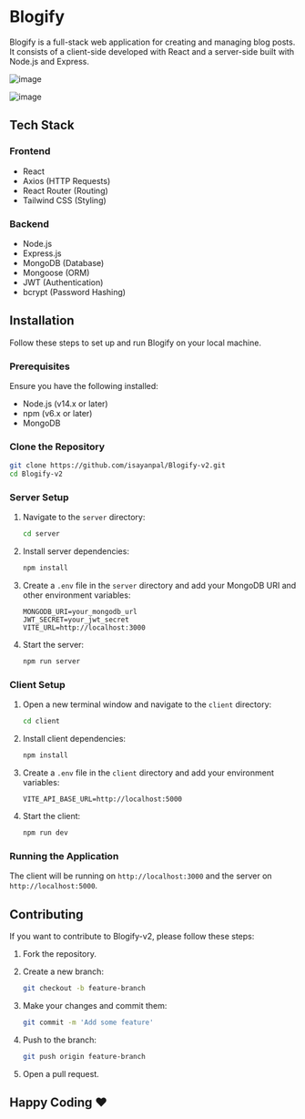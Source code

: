 # Blogify

Blogify is a full-stack web application for creating and managing blog posts. It consists of a client-side developed with React and a server-side built with Node.js and Express.

![image](https://github.com/isayanpal/Blogify-v2/assets/102523492/6d8958f4-5172-49c2-b3e3-718452136016)

![image](https://github.com/isayanpal/Blogify-v2/assets/102523492/5eccf666-e3b2-4d24-be75-9318f9a5474d)


## Tech Stack

### Frontend

- React
- Axios (HTTP Requests)
- React Router (Routing)
- Tailwind CSS (Styling)

### Backend

- Node.js
- Express.js
- MongoDB (Database)
- Mongoose (ORM)
- JWT (Authentication)
- bcrypt (Password Hashing)

## Installation

Follow these steps to set up and run Blogify on your local machine.

### Prerequisites

Ensure you have the following installed:

- Node.js (v14.x or later)
- npm (v6.x or later)
- MongoDB

### Clone the Repository

```bash
git clone https://github.com/isayanpal/Blogify-v2.git
cd Blogify-v2
```

### Server Setup

1. Navigate to the `server` directory:

   ```bash
   cd server
   ```

2. Install server dependencies:

   ```bash
   npm install
   ```

3. Create a `.env` file in the `server` directory and add your MongoDB URI and other environment variables:

   ```plaintext
   MONGODB_URI=your_mongodb_url
   JWT_SECRET=your_jwt_secret
   VITE_URL=http://localhost:3000
   ```

4. Start the server:
   ```bash
   npm run server
   ```

### Client Setup

1. Open a new terminal window and navigate to the `client` directory:

   ```bash
   cd client
   ```

2. Install client dependencies:

   ```bash
   npm install
   ```

3. Create a `.env` file in the `client` directory and add your environment variables:

   ```plaintext
   VITE_API_BASE_URL=http://localhost:5000
   ```

4. Start the client:
   ```bash
   npm run dev
   ```

### Running the Application

The client will be running on `http://localhost:3000` and the server on `http://localhost:5000`.

## Contributing

If you want to contribute to Blogify-v2, please follow these steps:

1. Fork the repository.

2. Create a new branch:

   ```bash
   git checkout -b feature-branch
   ```

3. Make your changes and commit them:

   ```bash
   git commit -m 'Add some feature'
   ```

4. Push to the branch:

   ```bash
   git push origin feature-branch
   ```

5. Open a pull request.

## Happy Coding ❤️
